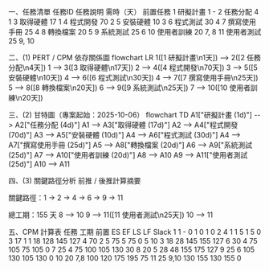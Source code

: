 一、任務清單
任務ID	任務說明	需時（天）	前置任務
1	研擬計畫	1	-
2	任務分配	4	1
3	取得硬體	17	1
4	程式開發	70	2
5	安裝硬體	10	3
6	程式測試	30	4
7	撰寫使用手冊	25	4
8	轉換檔案	20	5
9	系統測試	25	6
10	使用者訓練	20	7, 8
11	使用者測試	25	9, 10

二、(1) PERT / CPM 依存關係圖
flowchart LR
1([1 研擬計畫\n1天]) --> 2([2 任務分配\n4天])
1 --> 3([3 取得硬體\n17天])
2 --> 4([4 程式開發\n70天])
3 --> 5([5 安裝硬體\n10天])
4 --> 6([6 程式測試\n30天])
4 --> 7([7 撰寫使用手冊\n25天])
5 --> 8([8 轉換檔案\n20天])
6 --> 9([9 系統測試\n25天])
7 --> 10([10 使用者訓練\n20天])

三、(2) 甘特圖（專案起始：2025-10-06）
flowchart TD
    A1["研擬計畫 (1d)"] --> A2["任務分配 (4d)"]
    A1 --> A3["取得硬體 (17d)"]
    A2 --> A4["程式開發 (70d)"]
    A3 --> A5["安裝硬體 (10d)"]
    A4 --> A6["程式測試 (30d)"]
    A4 --> A7["撰寫使用手冊 (25d)"]
    A5 --> A8["轉換檔案 (20d)"]
    A6 --> A9["系統測試 (25d)"]
    A7 --> A10["使用者訓練 (20d)"]
    A8 --> A10
    A9 --> A11["使用者測試 (25d)"]
    A10 --> A11


四、(3) 關鍵路徑分析
前推 / 後推計算摘要

關鍵路徑：1 → 2 → 4 → 6 → 9 → 11

總工期：155 天
8 --> 10
9 --> 11([11 使用者測試\n25天])
10 --> 11


五、CPM 計算表
任務	工期	前置	ES	EF	LS	LF	Slack
1	1	-	0	1	0	1	0
2	4	1	1	5	1	5	0
3	17	1	1	18	128	145	127
4	70	2	5	75	5	75	0
5	10	3	18	28	145	155	127
6	30	4	75	105	75	105	0
7	25	4	75	100	105	130	30
8	20	5	28	48	155	175	127
9	25	6	105	130	105	130	0
10	20	7,8	100	120	175	195	75
11	25	9,10	130	155	130	155	0
